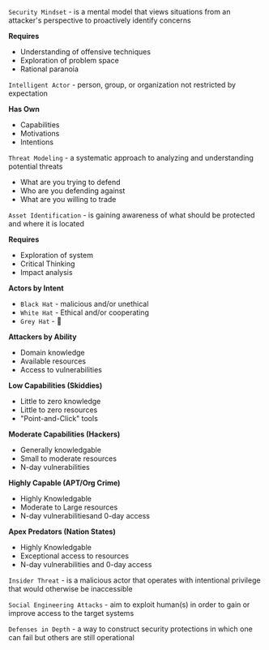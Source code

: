 `Security Mindset` - is a mental model that views situations from an attacker's
perspective to proactively identify concerns

__Requires__
* Understanding of offensive techniques
* Exploration of problem space
* Rational paranoia

`Intelligent Actor` - person, group, or organization not restricted by expectation

__Has Own__
* Capabilities
* Motivations
* Intentions

`Threat Modeling` - a systematic approach to analyzing and understanding potential
threats
* What are you trying to defend
* Who are you defending against
* What are you willing to trade

`Asset Identification` - is gaining awareness of what should be protected and where
it is located

__Requires__
* Exploration of system
* Critical Thinking
* Impact analysis

__Actors by Intent__
* `Black Hat` - malicious and/or unethical
* `White Hat` - Ethical and/or cooperating
* `Grey Hat` - :shrug:

__Attackers by Ability__
* Domain knowledge
* Available resources
* Access to vulnerabilities

__Low Capabilities (Skiddies)__
* Little to zero knowledge
* Little to zero resources
* "Point-and-Click" tools

__Moderate Capabilities (Hackers)__
* Generally knowledgable
* Small to moderate resources
* N-day vulnerabilities

__Highly Capable (APT/Org Crime)__
* Highly Knowledgable
* Moderate to Large resources
* N-day vulnerabilitiesand 0-day access

__Apex Predators (Nation States)__
* Highly Knowledgable
* Exceptional access to resources
* N-day vulnerabilities and 0-day access

`Insider Threat` - is a malicious actor that operates with intentional
privilege that would otherwise be inaccessible

`Social Engineering Attacks` - aim to exploit human(s) in order to gain or
improve access to the target systems

`Defenses in Depth` - a way to construct security protections in which one
can fail but others are still operational